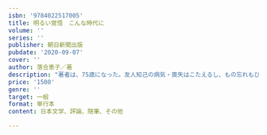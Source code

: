 ```yaml
---
isbn: '9784022517005'
title: 明るい覚悟　こんな時代に
volume: ''
series: ''
publisher: 朝日新聞出版
pubdate: '2020-09-07'
cover: ''
author: 落合恵子／著
description: "著者は、75歳になった。友人知己の病気・喪失はこたえるし、もの忘れもひどい。でも加齢からの贈りものもある。22歳でラジオ局に就職したときの自分に、言ってやりたいことがある。年とともに、他者との違いを強調せず、自分の人生を諦めない、心からの共感と敬意をこめて「ただの人」を最高と思うようになった。小さな食堂の女主人、シャツづくりの洋服屋さん、介護休暇をとって母を看取った親類の男性。どんな時も平常心を保つ生活のたのしみを見捨てない。今朝の味噌汁を丁寧につくり、小さな庭で土をいじり、本のなかの、ある頁の、ある一行を見つける。「手仕事」の大切さ、暮らしの支えがあるからこそ、世の理不尽に抵抗ができるのだ。「明るい覚悟」を支える、いまも心に響く２２冊のとっておきの絵本も紹介する。登場する絵本（一部）『オレゴンの旅』『教室はまちがうところだ』『ベンのトランペット』『どうぞのいす』『ぼくのたび』『わすれられない　おくりもの』『ろくべえ　まってろよ』『ひだまり』『でんでんむしのかなしみ』『はなのすきなうし』『とんでいった　ふうせんは』『ライオンになるには』☆　本書の目次を見ていただくとわかるが、「動詞」がタイトルになっている。/　「人生とは動詞」だという言葉、そして手仕事が、わたしの中でいま、より大事なものとなっている。（まえがき）　☆\tタイトル『明るい覚悟』とは、自分にとって大事なほんの僅かなものを握りしめて暮らすことであり、自分が望む自分になっていく過程を惜しまず、省略しない、自分との約束と言い換えることもできる。（あとがき）"
price: '1500'
genre: ''
target: 一般
format: 単行本
content: 日本文学、評論、随筆、その他

---
```

